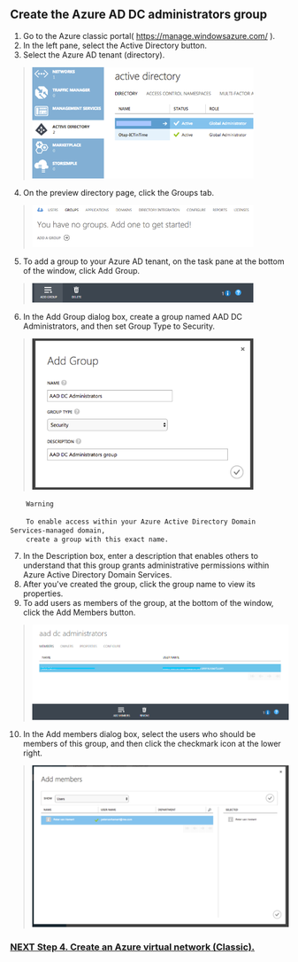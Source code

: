 ## Create the Azure AD DC administrators group

1. Go to the Azure classic portal( https://manage.windowsazure.com/ ).
2. In the left pane, select the Active Directory button.
3. Select the Azure AD tenant (directory).
> <img src="/Images/03-CreateGroup/00-CreateGroup.png" width="400"/> 
4. On the preview directory page, click the Groups tab.
> <img src="/Images/03-CreateGroup/01-CreateGroup.png" width="400"/> 
5. To add a group to your Azure AD tenant, on the task pane at the bottom of the window, click Add Group.
> <img src="/Images/03-CreateGroup/04-CreateGroup.png" width="400"/> 
6. In the Add Group dialog box, create a group named AAD DC Administrators, and then set Group Type to Security.
> <img src="/Images/03-CreateGroup/02-CreateGroup.png" width="400"/> 

        Warning

        To enable access within your Azure Active Directory Domain Services-managed domain, 
        create a group with this exact name.

7. In the Description box, enter a description that enables others to understand that this group grants administrative permissions within Azure Active Directory Domain Services.
8. After you've created the group, click the group name to view its properties.
9. To add users as members of the group, at the bottom of the window, click the Add Members button.
> <img src="/Images/03-CreateGroup/03-AddGroupMember.png" width="600"/> 
10. In the Add members dialog box, select the users who should be members of this group, and then click the checkmark icon at the lower right.
> <img src="/Images/03-CreateGroup/02-AddGroupMember.png" width="600"/> 

### [NEXT Step 4. Create an Azure virtual network (Classic).](Step04.md)

